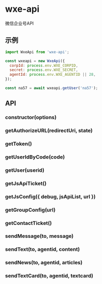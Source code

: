# wxe-api
微信企业号API

## 示例

```js
import WxeApi from 'wxe-api';

const wxeapi = new WxeApi({
  corpId: process.env.WXE_CORPID,
  secret: process.env.WXE_SECRET,
  agentId: process.env.WXE_AGENTID || 28,
});

const na57 = await wxeapi.getUser('na57');
```

## API

### constructor(options)

### getAuthorizeURL(redirectUri, state)

### getToken()

### getUserIdByCode(code)

### getUser(userid)

### getJsApiTicket()

### getJsConfig({ debug, jsApiList, url })

### getGroupConfig(url)

### getContactTicket()

### sendMessage(to, message)

### sendText(to, agentid, content)

### sendNews(to, agentid, articles)

### sendTextCard(to, agentid, textcard)

